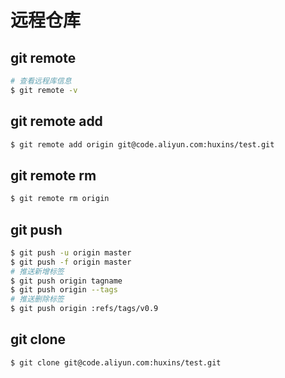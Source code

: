 # 远程仓库

## git remote

```bash
# 查看远程库信息
$ git remote -v
```

## git remote add

```bash
$ git remote add origin git@code.aliyun.com:huxins/test.git
```

## git remote rm

```bash
$ git remote rm origin
```

## git push

```bash
$ git push -u origin master
$ git push -f origin master
# 推送新增标签
$ git push origin tagname
$ git push origin --tags
# 推送删除标签
$ git push origin :refs/tags/v0.9
```

## git clone

```bash
$ git clone git@code.aliyun.com:huxins/test.git
```

